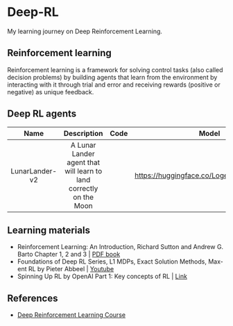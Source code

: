 # Deep-RL
My learning journey on Deep Reinforcement Learning.

## Reinforcement learning
Reinforcement learning is a framework for solving control tasks (also called decision problems) by building agents that learn from the environment by interacting with it through trial and error and receiving rewards (positive or negative) as unique feedback.

## Deep RL agents
| Name | Description | Code | Model |
|:----:|:-----------:|:----:|:-----:|
| LunarLander-v2 | A Lunar Lander agent that will learn to land correctly on the Moon |  | https://huggingface.co/Loges/LunarLanderv2 |

## Learning materials
* Reinforcement Learning: An Introduction, Richard Sutton and Andrew G. Barto Chapter 1, 2 and 3 | [PDF book](http://incompleteideas.net/book/RLbook2020.pdf)
* Foundations of Deep RL Series, L1 MDPs, Exact Solution Methods, Max-ent RL by Pieter Abbeel | [Youtube](https://www.youtube.com/watch?v=2GwBez0D20A&ab_channel=PieterAbbeel)
* Spinning Up RL by OpenAI Part 1: Key concepts of RL | [Link](https://spinningup.openai.com/en/latest/spinningup/rl_intro.html)

## References
* [Deep Reinforcement Learning Course](https://huggingface.co/deep-rl-course/unit0/introduction?fw=pt#introduction)
